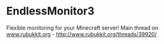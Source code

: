 EndlessMonitor3
===============

Flexible monitoring for your Minecraft server!
Main thread on www.rubukkit.org - http://www.rubukkit.org/threads/39920/

